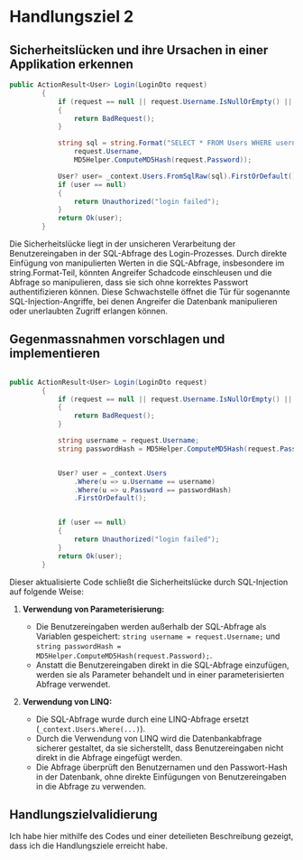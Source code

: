 # Handlungsziel 2

## Sicherheitslücken und ihre Ursachen in einer Applikation erkennen

```csharp
public ActionResult<User> Login(LoginDto request)
        {
            if (request == null || request.Username.IsNullOrEmpty() || request.Password.IsNullOrEmpty())
            {
                return BadRequest();
            }

            string sql = string.Format("SELECT * FROM Users WHERE username = '{0}' AND password = '{1}'", 
                request.Username, 
                MD5Helper.ComputeMD5Hash(request.Password));

            User? user= _context.Users.FromSqlRaw(sql).FirstOrDefault();
            if (user == null)
            {
                return Unauthorized("login failed");
            }
            return Ok(user);
        }
```

Die Sicherheitslücke liegt in der unsicheren Verarbeitung der Benutzereingaben in der SQL-Abfrage des Login-Prozesses. Durch direkte Einfügung von manipulierten Werten in die SQL-Abfrage, insbesondere im string.Format-Teil, könnten Angreifer Schadcode einschleusen und die Abfrage so manipulieren, dass sie sich ohne korrektes Passwort authentifizieren können. Diese Schwachstelle öffnet die Tür für sogenannte SQL-Injection-Angriffe, bei denen Angreifer die Datenbank manipulieren oder unerlaubten Zugriff erlangen können.

## Gegenmassnahmen vorschlagen und implementieren

```csharp

public ActionResult<User> Login(LoginDto request)
        {
            if (request == null || request.Username.IsNullOrEmpty() || request.Password.IsNullOrEmpty())
            {
                return BadRequest();
            }

            string username = request.Username;
            string passwordHash = MD5Helper.ComputeMD5Hash(request.Password);


            User? user = _context.Users
                .Where(u => u.Username == username)
                .Where(u => u.Password == passwordHash)
                .FirstOrDefault();


            if (user == null)
            {
                return Unauthorized("login failed");
            }
            return Ok(user);
        }
```

Dieser aktualisierte Code schließt die Sicherheitslücke durch SQL-Injection auf folgende Weise:

1. **Verwendung von Parameterisierung:**
   - Die Benutzereingaben werden außerhalb der SQL-Abfrage als Variablen gespeichert: `string username = request.Username;` und `string passwordHash = MD5Helper.ComputeMD5Hash(request.Password);`.
   - Anstatt die Benutzereingaben direkt in die SQL-Abfrage einzufügen, werden sie als Parameter behandelt und in einer parameterisierten Abfrage verwendet.

2. **Verwendung von LINQ:**
   - Die SQL-Abfrage wurde durch eine LINQ-Abfrage ersetzt (`_context.Users.Where(...)`).
   - Durch die Verwendung von LINQ wird die Datenbankabfrage sicherer gestaltet, da sie sicherstellt, dass Benutzereingaben nicht direkt in die Abfrage eingefügt werden.
   - Die Abfrage überprüft den Benutzernamen und den Passwort-Hash in der Datenbank, ohne direkte Einfügungen von Benutzereingaben in die Abfrage zu verwenden.


## Handlungszielvalidierung
Ich habe hier mithilfe des Codes und einer deteilieten Beschreibung gezeigt, dass ich die Handlungsziele erreicht habe. 
